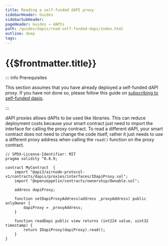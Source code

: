 ```yaml
---
title: Reading a self-funded dAPI proxy
sidebarHeader: Guides
sidebarSubHeader:
pageHeader: Guides → dAPIs
path: /guides/dapis/read-self-funded-dapi/index.html
outline: deep
tags:
---
```


<!-- https://blog.chain.link/smart-contract-call-another-smart-contract/ -->

<!-- https://medium.com/@blockchain101/calling-the-function-of-another-contract-in-solidity-f9edfa921f4c -->

<PageHeader/>

<SearchHighlight/>

# {{$frontmatter.title}}

::: info Prerequisites

This section assumes that you have already deployed a self-funded dAPI proxy. If
you have not done so, please follow this guide on
[subscribing to self-funded dapis](../../market/subscribing-self-funded-dapis/index.md).

:::

dAPI proxies allows dAPIs to be used like libraries. This can reduce deployment
costs because your smart contract just need to import the interface for calling
the proxy contract. To read a different dAPI, your smart contract does not need
to change the code itself, rather it just needs to use a different proxy address
when calling the `read()` function on the proxy contract.

```solidity
// SPDX-License-Identifier: MIT
pragma solidity ^0.8.9;

contract MyContract  {
    import "@api3/airnode-protocol-v1/contracts/dapis/proxies/interfaces/IDapiProxy.sol";
    import "@openzeppelin/contracts/ownership/Ownable.sol";

    address dapiProxy;

    function setDapiProxyAddress(address _proxyAddress) public onlyOwner {
        dapiProxy = _proxyAddress;
    }

    function readDapi public view returns (int224 value, uint32 timestamp) {
        return IDapiProxy(dapiProxy).read();
    }
}
```
